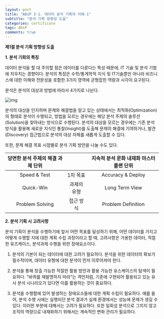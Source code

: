 ```yaml
---
layout: post
title: "ADsP 3-1. 데이터 분석 기획의 이해-1"
subtitle: "분석 기획 방향성 도출"
categories: certificate
tags: ADsP
comments: true
---
```


**제1절 분석 기획 방향성 도출**

**1. 분석 기회의 특징**

데이터 분석을 할 대 주의할 점은 데이터를 다룬다는 특성 때문에, IT 기술 및 분석 기법에 치우치는 경향이다. 분석의 특징은 수학/통계학적 지식 및 IT기술뿐만 아니라 비즈니스에 대한 이해와 전문성을 포함한 3가지 영역에 균형잡힌 역량과 시각이 요구된다.

분석은 분석의 대상과 방법에 따라서 4가지로 나뉜다. 

![img](https://postfiles.pstatic.net/MjAxOTAzMTVfMjE3/MDAxNTUyNjU0OTYxMTY3.V843dupka9b9YBcKFxjutHAtF0nQqf6UfTjRdTt6ItUg.wutvR4w0aUGpHiEtJ3NDLxc6BlnDUeRvvVcdr3VgncYg.PNG.2heewoong/%EB%B6%84%EC%84%9D%EC%9C%A0%ED%98%95.png?type=w773)

분석의 대상을 인지하며 문제와 해결법을 알고 있는 상태에서는 최적화(Optimization)의 형태로 분석이 수행되고, 방법을 모르는 경우에는 해당 분석 주제의 솔루션(Solution)을 찾아내는 방식으로 수행된다. 분석의 대상을 모르는 경우에는 기존 분석 방식을 활용해 새로운 지식인 통찰(Insight)를 도출해 문제의 해결에 기여하거나, 발견(Discovery) 접근법으로 분석의 대상 자체를 새롭게 도출할 수 있다.

또한, 문제 해결 목표 시점별로 분석 기획 방안을 나눌 수도 있다.

| **당면한 분석 주제의 해결 과제 단위** |             | **지속적 분석 문화 내재화 마스터 플랜 단위** |
| :-----------------------------------: | :---------: | :------------------------------------------: |
|             Speed & Test              |  1차 목표   |              Accuracy & Deploy               |
|               Quick-Win               | 과제의 유형 |                Long Term View                |
|            Problem Solving            |  접근 방식  |              Problem Definition              |



**2. 분석 기획 시 고려사항**

분석 기획이 분석을 수행하기에 앞서 어떤 목표를 달성하기 위해, 어떤 데이터를 가지고 어떻게 수행할 지에 대한 계획 수립 과정이라고 할 때, 고려사항은 가용한 데이터, 적절한 유즈케이스, 분석과제 수행을 위한 장애요소이다.

1. 분석의 기본이 되는 데이터에 대한 고려가 필요하다. 분석을 위한 데이터의 확보가 필수적이며, 데이터 유형에 대한 분석이 먼저 이루어져야 한다. 

2. 분석을 통해 창출 가능한 적절한 활용 방안과 활용 가능한 유스케이스의 탐색이 필요하다. "바퀴를 재발명하지 마라"는 격언처럼, 기존에 구현되어 활용되고 있눈 유사 분석 시나리오가 있다면 이를 활용하는 것이 중요하다.   

3. 분석을 수행함에 있어 발생하는 장애요소들에 대한 계획 수립이 필요하다. 예를 들어, 분석 수행 시에는 실행되던 분석 결과가 실제 환경에서는 성능에 문제가 생길 수 있다. 이러한 부분에 대해서는 고려가 필요하다. 또한 일회성 분석으로 그치지 않고 조직의 역량으로 내재화하기 위해서는 계속적인 변화 관리가 필요하다.